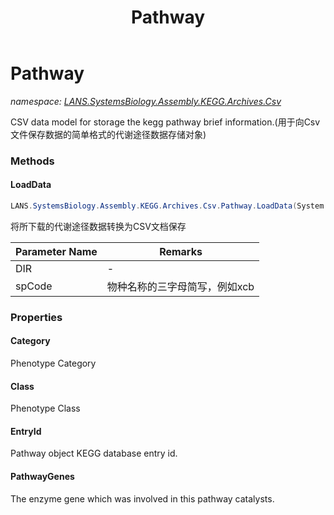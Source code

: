 ﻿---
title: Pathway
---

# Pathway
_namespace: [LANS.SystemsBiology.Assembly.KEGG.Archives.Csv](N-LANS.SystemsBiology.Assembly.KEGG.Archives.Csv.html)_

CSV data model for storage the kegg pathway brief information.(用于向Csv文件保存数据的简单格式的代谢途径数据存储对象)



### Methods

#### LoadData
```csharp
LANS.SystemsBiology.Assembly.KEGG.Archives.Csv.Pathway.LoadData(System.String,System.String)
```
将所下载的代谢途径数据转换为CSV文档保存

|Parameter Name|Remarks|
|--------------|-------|
|DIR|-|
|spCode|物种名称的三字母简写，例如xcb|



### Properties

#### Category
Phenotype Category
#### Class
Phenotype Class
#### EntryId
Pathway object KEGG database entry id.
#### PathwayGenes
The enzyme gene which was involved in this pathway catalysts.
